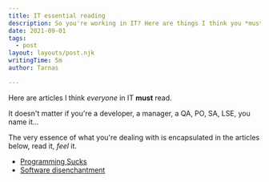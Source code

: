 ```yaml
---
title: IT essential reading
description: So you're working in IT? Here are things I think you *must* read
date: 2021-09-01
tags:
  - post
layout: layouts/post.njk
writingTime: 5m
author: Tarnas

---
```


Here are articles I think *everyone* in IT **must** read.

It doesn't matter if you're a developer, a manager, a QA, PO, SA, LSE, you name it...

The very essence of what you're dealing with is encapsulated in the articles below, read it, *feel* it.

* [Programming Sucks](https://www.stilldrinking.org/programming-sucks)
* [Software disenchantment](https://tonsky.me/blog/disenchantment/)

